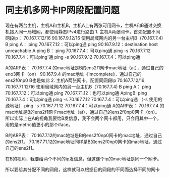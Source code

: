 # 同主机多网卡IP网段配置问题
现在有两台主机，主机A和主机B，主机A上有两张可用网卡，主机A和B通过交换机接入同一局域网，都使用静态IPv4进行路由
	1. 主机A两张网卡，首先配置不同网段ip：
	70.167.7.12/16
	90.167.9.12/16
使用局域网内的另一台主机B（70.167.7.4)
B ping A：
ping 70.167.7.12：可以ping通
ping 90.167.9.12：destination host unreachable
A ping B：
ping 70.167.7.4：可以ping通
ping -s 70.167.7.12  70.167.7.4：可以ping'通
ping -s 90.167.9.12  70.167.7.4：可以ping通

A的ARP表：
70.167.7.4 的mac地址是B的ens2f1网卡mac地址（at），通过自己的eno3网卡（on）
90.167.9.4 的mac地址《imcomplete》，通过自己的ens2f0np0
B也是如此
	2. 主机A两张网卡，配置同网段ip
	70.167.7.12/16
	70.167.71.12/16
使用局域网内的另一台主机B（70.167.7.4)
B ping A：
ping 70.167.7.12：可以ping通
ping 70.167.71.12：也可以ping通
ApingB:
ping 70.167.7.4：可以ping通
ping -s 70.167.7.12  70.167.7.4：可以ping通 （-s 使用的源地址）
ping -s 70.167.71.12  70.167.7.4：可以ping通
A的ARP表：
70.167.7.4 的mac地址是B的ens2f1网卡mac地址（at），通过自己的ens2f0np0网卡（on）。
所以实际上在A的视角我要给B发信息，我不会两个网卡都用，只会用其中一个，用的是metric值更小的那个iface。


B的ARP表：
70.167.7.12的mac地址是B的ens2f0np0网卡的mac地址，通过自己的ens2f1。
70.167.71.12的mac地址同样是B的ens2f0np0网卡的mac地址，通过自己的ens2f1。


在B的视角，我要给两个不同的ip发信息，但这连个ip的mac地址是同一个网卡。


所以要给其分配不同的网段，这样就可以根据目的网段的不同而选择不同的网卡
